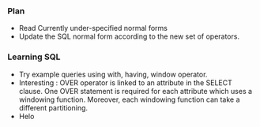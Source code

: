 ### Plan 
 - Read Currently under-specified normal forms
 - Update the SQL normal form according to the new set of operators.

### Learning SQL
 - Try example queries using with, having, window operator.
 - Interesting : OVER operator is linked to an attribute in the SELECT clause. One OVER statement is required for each attribute which uses a windowing function. Moreover, each windowing function can take a different partitioning.
 - Helo
 